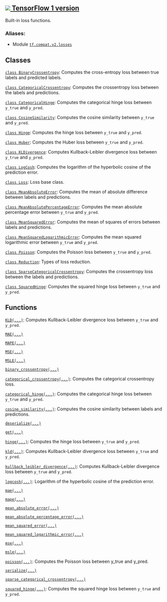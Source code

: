 [ ![](https://tensorflow.google.cn/images/tf_logo_32px.png) TensorFlow 1
version](/versions/r1.15/api_docs/python/tf/compat/v2/keras/losses)  
---  
  
Built-in loss functions.

### Aliases:

  * Module [`tf.compat.v2.losses`](/api_docs/python/tf/compat/v2/keras/losses)

## Classes

[`class
BinaryCrossentropy`](https://tensorflow.google.cn/api_docs/python/tf/keras/losses/BinaryCrossentropy):
Computes the cross-entropy loss between true labels and predicted labels.

[`class
CategoricalCrossentropy`](https://tensorflow.google.cn/api_docs/python/tf/keras/losses/CategoricalCrossentropy):
Computes the crossentropy loss between the labels and predictions.

[`class
CategoricalHinge`](https://tensorflow.google.cn/api_docs/python/tf/keras/losses/CategoricalHinge):
Computes the categorical hinge loss between `y_true` and `y_pred`.

[`class
CosineSimilarity`](https://tensorflow.google.cn/api_docs/python/tf/keras/losses/CosineSimilarity):
Computes the cosine similarity between `y_true` and `y_pred`.

[`class
Hinge`](https://tensorflow.google.cn/api_docs/python/tf/keras/losses/Hinge):
Computes the hinge loss between `y_true` and `y_pred`.

[`class
Huber`](https://tensorflow.google.cn/api_docs/python/tf/keras/losses/Huber):
Computes the Huber loss between `y_true` and `y_pred`.

[`class
KLDivergence`](https://tensorflow.google.cn/api_docs/python/tf/keras/losses/KLDivergence):
Computes Kullback-Leibler divergence loss between `y_true` and `y_pred`.

[`class
LogCosh`](https://tensorflow.google.cn/api_docs/python/tf/keras/losses/LogCosh):
Computes the logarithm of the hyperbolic cosine of the prediction error.

[`class
Loss`](https://tensorflow.google.cn/api_docs/python/tf/keras/losses/Loss):
Loss base class.

[`class
MeanAbsoluteError`](https://tensorflow.google.cn/api_docs/python/tf/keras/losses/MeanAbsoluteError):
Computes the mean of absolute difference between labels and predictions.

[`class
MeanAbsolutePercentageError`](https://tensorflow.google.cn/api_docs/python/tf/keras/losses/MeanAbsolutePercentageError):
Computes the mean absolute percentage error between `y_true` and `y_pred`.

[`class
MeanSquaredError`](https://tensorflow.google.cn/api_docs/python/tf/keras/losses/MeanSquaredError):
Computes the mean of squares of errors between labels and predictions.

[`class
MeanSquaredLogarithmicError`](https://tensorflow.google.cn/api_docs/python/tf/keras/losses/MeanSquaredLogarithmicError):
Computes the mean squared logarithmic error between `y_true` and `y_pred`.

[`class
Poisson`](https://tensorflow.google.cn/api_docs/python/tf/keras/losses/Poisson):
Computes the Poisson loss between `y_true` and `y_pred`.

[`class
Reduction`](https://tensorflow.google.cn/api_docs/python/tf/keras/losses/Reduction):
Types of loss reduction.

[`class
SparseCategoricalCrossentropy`](https://tensorflow.google.cn/api_docs/python/tf/keras/losses/SparseCategoricalCrossentropy):
Computes the crossentropy loss between the labels and predictions.

[`class
SquaredHinge`](https://tensorflow.google.cn/api_docs/python/tf/keras/losses/SquaredHinge):
Computes the squared hinge loss between `y_true` and `y_pred`.

## Functions

[`KLD(...)`](https://tensorflow.google.cn/api_docs/python/tf/keras/losses/KLD):
Computes Kullback-Leibler divergence loss between `y_true` and `y_pred`.

[`MAE(...)`](https://tensorflow.google.cn/api_docs/python/tf/keras/losses/MAE)

[`MAPE(...)`](https://tensorflow.google.cn/api_docs/python/tf/keras/losses/MAPE)

[`MSE(...)`](https://tensorflow.google.cn/api_docs/python/tf/keras/losses/MSE)

[`MSLE(...)`](https://tensorflow.google.cn/api_docs/python/tf/keras/losses/MSLE)

[`binary_crossentropy(...)`](https://tensorflow.google.cn/api_docs/python/tf/keras/losses/binary_crossentropy)

[`categorical_crossentropy(...)`](https://tensorflow.google.cn/api_docs/python/tf/keras/losses/categorical_crossentropy):
Computes the categorical crossentropy loss.

[`categorical_hinge(...)`](https://tensorflow.google.cn/api_docs/python/tf/keras/losses/categorical_hinge):
Computes the categorical hinge loss between `y_true` and `y_pred`.

[`cosine_similarity(...)`](https://tensorflow.google.cn/api_docs/python/tf/keras/losses/cosine_similarity):
Computes the cosine similarity between labels and predictions.

[`deserialize(...)`](https://tensorflow.google.cn/api_docs/python/tf/keras/losses/deserialize)

[`get(...)`](https://tensorflow.google.cn/api_docs/python/tf/keras/losses/get)

[`hinge(...)`](https://tensorflow.google.cn/api_docs/python/tf/keras/losses/hinge):
Computes the hinge loss between `y_true` and `y_pred`.

[`kld(...)`](https://tensorflow.google.cn/api_docs/python/tf/keras/losses/KLD):
Computes Kullback-Leibler divergence loss between `y_true` and `y_pred`.

[`kullback_leibler_divergence(...)`](https://tensorflow.google.cn/api_docs/python/tf/keras/losses/KLD):
Computes Kullback-Leibler divergence loss between `y_true` and `y_pred`.

[`logcosh(...)`](https://tensorflow.google.cn/api_docs/python/tf/keras/losses/logcosh):
Logarithm of the hyperbolic cosine of the prediction error.

[`mae(...)`](https://tensorflow.google.cn/api_docs/python/tf/keras/losses/MAE)

[`mape(...)`](https://tensorflow.google.cn/api_docs/python/tf/keras/losses/MAPE)

[`mean_absolute_error(...)`](https://tensorflow.google.cn/api_docs/python/tf/keras/losses/MAE)

[`mean_absolute_percentage_error(...)`](https://tensorflow.google.cn/api_docs/python/tf/keras/losses/MAPE)

[`mean_squared_error(...)`](https://tensorflow.google.cn/api_docs/python/tf/keras/losses/MSE)

[`mean_squared_logarithmic_error(...)`](https://tensorflow.google.cn/api_docs/python/tf/keras/losses/MSLE)

[`mse(...)`](https://tensorflow.google.cn/api_docs/python/tf/keras/losses/MSE)

[`msle(...)`](https://tensorflow.google.cn/api_docs/python/tf/keras/losses/MSLE)

[`poisson(...)`](https://tensorflow.google.cn/api_docs/python/tf/keras/losses/poisson):
Computes the Poisson loss between y_true and y_pred.

[`serialize(...)`](https://tensorflow.google.cn/api_docs/python/tf/keras/losses/serialize)

[`sparse_categorical_crossentropy(...)`](https://tensorflow.google.cn/api_docs/python/tf/keras/losses/sparse_categorical_crossentropy)

[`squared_hinge(...)`](https://tensorflow.google.cn/api_docs/python/tf/keras/losses/squared_hinge):
Computes the squared hinge loss between `y_true` and `y_pred`.

